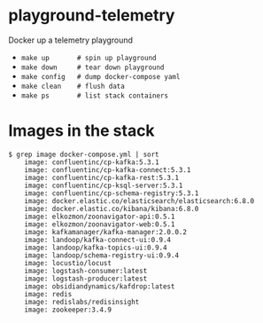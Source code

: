 # playground-telemetry
Docker up a telemetry playground

* `make up       # spin up playground`
* `make down     # tear down playground`
* `make config   # dump docker-compose yaml`
* `make clean    # flush data`
* `make ps       # list stack containers`

# Images in the stack
```
$ grep image docker-compose.yml | sort
    image: confluentinc/cp-kafka:5.3.1
    image: confluentinc/cp-kafka-connect:5.3.1
    image: confluentinc/cp-kafka-rest:5.3.1
    image: confluentinc/cp-ksql-server:5.3.1
    image: confluentinc/cp-schema-registry:5.3.1
    image: docker.elastic.co/elasticsearch/elasticsearch:6.8.0
    image: docker.elastic.co/kibana/kibana:6.8.0
    image: elkozmon/zoonavigator-api:0.5.1
    image: elkozmon/zoonavigator-web:0.5.1
    image: kafkamanager/kafka-manager:2.0.0.2
    image: landoop/kafka-connect-ui:0.9.4
    image: landoop/kafka-topics-ui:0.9.4
    image: landoop/schema-registry-ui:0.9.4
    image: locustio/locust
    image: logstash-consumer:latest
    image: logstash-producer:latest
    image: obsidiandynamics/kafdrop:latest
    image: redis
    image: redislabs/redisinsight
    image: zookeeper:3.4.9
```
